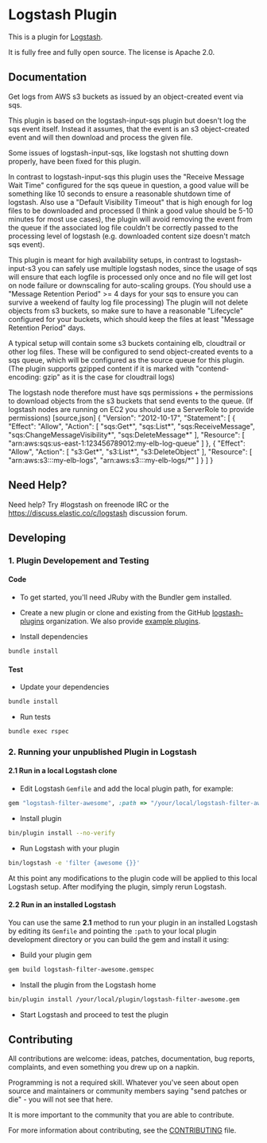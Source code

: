 # Logstash Plugin

This is a plugin for [Logstash](https://github.com/elastic/logstash).

It is fully free and fully open source. The license is Apache 2.0.

## Documentation

 Get logs from AWS s3 buckets as issued by an object-created event via sqs.

 This plugin is based on the logstash-input-sqs plugin but doesn't log the sqs event itself.
 Instead it assumes, that the event is an s3 object-created event and will then download
 and process the given file.

 Some issues of logstash-input-sqs, like logstash not shutting down properly, have been
 fixed for this plugin.

 In contrast to logstash-input-sqs this plugin uses the "Receive Message Wait Time"
 configured for the sqs queue in question, a good value will be something like 10 seconds
 to ensure a reasonable shutdown time of logstash.
 Also use a "Default Visibility Timeout" that is high enough for log files to be downloaded
 and processed (I think a good value should be 5-10 minutes for most use cases), the plugin will
 avoid removing the event from the queue if the associated log file couldn't be correctly
 passed to the processing level of logstash (e.g. downloaded content size doesn't match sqs event).

 This plugin is meant for high availability setups, in contrast to logstash-input-s3 you can safely
 use multiple logstash nodes, since the usage of sqs will ensure that each logfile is processed
 only once and no file will get lost on node failure or downscaling for auto-scaling groups.
 (You should use a "Message Retention Period" >= 4 days for your sqs to ensure you can survive
 a weekend of faulty log file processing)
 The plugin will not delete objects from s3 buckets, so make sure to have a reasonable "Lifecycle"
 configured for your buckets, which should keep the files at least "Message Retention Period" days.

 A typical setup will contain some s3 buckets containing elb, cloudtrail or other log files.
 These will be configured to send object-created events to a sqs queue, which will be configured
 as the source queue for this plugin.
 (The plugin supports gzipped content if it is marked with "contend-encoding: gzip" as it is the
 case for cloudtrail logs)

 The logstash node therefore must have sqs permissions + the permissions to download objects
 from the s3 buckets that send events to the queue.
 (If logstash nodes are running on EC2 you should use a ServerRole to provide permissions)
 [source,json]
   {
       "Version": "2012-10-17",
       "Statement": [
           {
               "Effect": "Allow",
               "Action": [
                   "sqs:Get*",
                   "sqs:List*",
                   "sqs:ReceiveMessage",
                   "sqs:ChangeMessageVisibility*",
                   "sqs:DeleteMessage*"
               ],
               "Resource": [
                   "arn:aws:sqs:us-east-1:123456789012:my-elb-log-queue"
               ]
           },
           {
               "Effect": "Allow",
               "Action": [
                   "s3:Get*",
                   "s3:List*",
                   "s3:DeleteObject"
               ],
               "Resource": [
                   "arn:aws:s3:::my-elb-logs",
                   "arn:aws:s3:::my-elb-logs/*"
               ]
           }
       ]
   }

## Need Help?

Need help? Try #logstash on freenode IRC or the https://discuss.elastic.co/c/logstash discussion forum.

## Developing

### 1. Plugin Developement and Testing

#### Code
- To get started, you'll need JRuby with the Bundler gem installed.

- Create a new plugin or clone and existing from the GitHub [logstash-plugins](https://github.com/logstash-plugins) organization. We also provide [example plugins](https://github.com/logstash-plugins?query=example).

- Install dependencies
```sh
bundle install
```

#### Test

- Update your dependencies

```sh
bundle install
```

- Run tests

```sh
bundle exec rspec
```

### 2. Running your unpublished Plugin in Logstash

#### 2.1 Run in a local Logstash clone

- Edit Logstash `Gemfile` and add the local plugin path, for example:
```ruby
gem "logstash-filter-awesome", :path => "/your/local/logstash-filter-awesome"
```
- Install plugin
```sh
bin/plugin install --no-verify
```
- Run Logstash with your plugin
```sh
bin/logstash -e 'filter {awesome {}}'
```
At this point any modifications to the plugin code will be applied to this local Logstash setup. After modifying the plugin, simply rerun Logstash.

#### 2.2 Run in an installed Logstash

You can use the same **2.1** method to run your plugin in an installed Logstash by editing its `Gemfile` and pointing the `:path` to your local plugin development directory or you can build the gem and install it using:

- Build your plugin gem
```sh
gem build logstash-filter-awesome.gemspec
```
- Install the plugin from the Logstash home
```sh
bin/plugin install /your/local/plugin/logstash-filter-awesome.gem
```
- Start Logstash and proceed to test the plugin

## Contributing

All contributions are welcome: ideas, patches, documentation, bug reports, complaints, and even something you drew up on a napkin.

Programming is not a required skill. Whatever you've seen about open source and maintainers or community members  saying "send patches or die" - you will not see that here.

It is more important to the community that you are able to contribute.

For more information about contributing, see the [CONTRIBUTING](https://github.com/elastic/logstash/blob/master/CONTRIBUTING.md) file.
